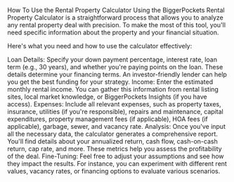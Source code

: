 How To Use the Rental Property Calculator
Using the BiggerPockets Rental Property Calculator is a straightforward process that allows you to analyze any rental property deal with precision. To make the most of this tool, you'll need specific information about the property and your financial situation.

Here's what you need and how to use the calculator effectively:


Loan Details: Specify your down payment percentage, interest rate, loan term (e.g., 30 years), and whether you're paying points on the loan. These details determine your financing terms. An investor-friendly lender can help you get the best funding for your strategy.
Income: Enter the estimated monthly rental income. You can gather this information from rental listing sites, local market knowledge, or BiggerPockets Insights (if you have access).
Expenses: Include all relevant expenses, such as property taxes, insurance, utilities (if you're responsible), repairs and maintenance, capital expenditures, property management fees (if applicable), HOA fees (if applicable), garbage, sewer, and vacancy rate.
Analysis: Once you've input all the necessary data, the calculator generates a comprehensive report. You'll find details about your annualized return, cash flow, cash-on-cash return, cap rate, and more. These metrics help you assess the profitability of the deal.
Fine-Tuning: Feel free to adjust your assumptions and see how they impact the results. For instance, you can experiment with different rent values, vacancy rates, or financing options to evaluate various scenarios.
